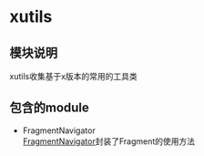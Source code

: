 # xutils

## 模块说明
xutils收集基于x版本的常用的工具类

## 包含的module

* FragmentNavigator  
[FragmentNavigator](xutils/FragmentNavigator.md)封装了Fragment的使用方法
